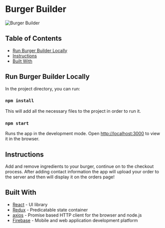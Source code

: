 # Burger Builder

![Burger Builder](⁨src/⁨assets⁩/images⁩/burger-builder.gif)

## Table of Contents
* [Run Burger Builder Locally](#run-burger-builder-locally)
* [Instructions](#instructions)
* [Built With](#built-with)

## Run Burger Builder Locally

In the project directory, you can run:

### `npm install`

This will add all the necessary files to the project in order to run it.

### `npm start`

Runs the app in the development mode.
Open [http://localhost:3000](http://localhost:3000) to view it in the browser.

## Instructions

Add and remove ingredients to your burger, continue on to the checkout process. After adding contact information the app will upload your order to the server and then will display it on the orders page!


## Built With

* [React](https://reactjs.org/) - UI library
* [Redux](https://redux.js.org/) - Predicatable state container
* [axios](https://github.com/axios/axios) - Promise based HTTP client for the browser and node.js
* [Firebase](https://firebase.google.com/) - Mobile and web application development platform



